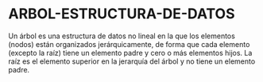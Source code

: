 # ARBOL-ESTRUCTURA-DE-DATOS

Un árbol es una estructura de datos no lineal en la que los elementos (nodos) están organizados jerárquicamente, de forma que cada elemento (excepto la raíz) tiene un elemento padre y cero o más elementos hijos. La raíz es el elemento superior en la jerarquía del árbol y no tiene un elemento padre.
